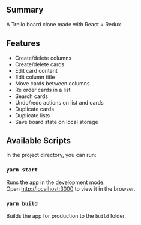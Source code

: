 ## Summary

A Trello board clone made with React + Redux



## Features
 - Create/delete columns
 - Create/delete cards
 - Edit card content
 - Edit column title
 - Move cards between columns
 - Re order cards in a list
 - Search cards
 - Undo/redo actions on list and cards
 - Duplicate cards
 - Duplicate lists
 - Save board state on local storage


## Available Scripts

In the project directory, you can run:

### `yarn start`

Runs the app in the development mode.<br />
Open [http://localhost:3000](http://localhost:3000) to view it in the browser.

### `yarn build`

Builds the app for production to the `build` folder.<br />

